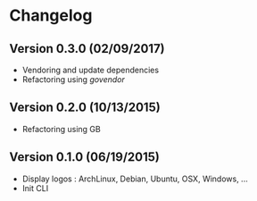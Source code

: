 Changelog
===========

## Version 0.3.0 (02/09/2017)

- Vendoring and update dependencies
- Refactoring using *govendor*

## Version 0.2.0 (10/13/2015)

- Refactoring using GB

## Version 0.1.0 (06/19/2015)

- Display logos : ArchLinux, Debian, Ubuntu, OSX, Windows, ...
- Init CLI
